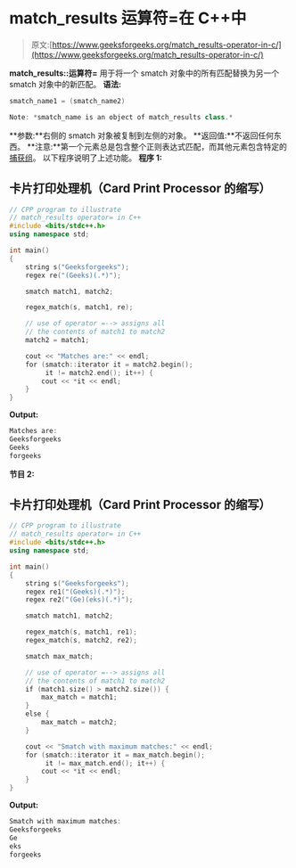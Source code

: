 # match_results 运算符=在 C++中

> 原文:[https://www.geeksforgeeks.org/match_results-operator-in-c/](https://www.geeksforgeeks.org/match_results-operator-in-c/)

**match_results::运算符=** 用于将一个 smatch 对象中的所有匹配替换为另一个 smatch 对象中的新匹配。
**语法:**

```cpp
smatch_name1 = (smatch_name2)

Note: *smatch_name is an object of match_results class.*
```

**参数:**右侧的 smatch 对象被复制到左侧的对象。
**返回值:**不返回任何东西。
**注意:**第一个元素总是包含整个正则表达式匹配，而其他元素包含特定的[捕获组](https://www.geeksforgeeks.org/smatch-regex-regular-expressions-in-c/)。
以下程序说明了上述功能。
**程序 1:**

## 卡片打印处理机（Card Print Processor 的缩写）

```cpp
// CPP program to illustrate
// match_results operator= in C++
#include <bits/stdc++.h>
using namespace std;

int main()
{
    string s("Geeksforgeeks");
    regex re("(Geeks)(.*)");

    smatch match1, match2;

    regex_match(s, match1, re);

    // use of operator =--> assigns all
    // the contents of match1 to match2
    match2 = match1;

    cout << "Matches are:" << endl;
    for (smatch::iterator it = match2.begin();
         it != match2.end(); it++) {
        cout << *it << endl;
    }
}
```

**Output:** 

```cpp
Matches are:
Geeksforgeeks
Geeks
forgeeks
```

**节目 2:**

## 卡片打印处理机（Card Print Processor 的缩写）

```cpp
// CPP program to illustrate
// match_results operator= in C++
#include <bits/stdc++.h>
using namespace std;

int main()
{
    string s("Geeksforgeeks");
    regex re1("(Geeks)(.*)");
    regex re2("(Ge)(eks)(.*)");

    smatch match1, match2;

    regex_match(s, match1, re1);
    regex_match(s, match2, re2);

    smatch max_match;

    // use of operator =--> assigns all
    // the contents of match1 to match2
    if (match1.size() > match2.size()) {
        max_match = match1;
    }
    else {
        max_match = match2;
    }

    cout << "Smatch with maximum matches:" << endl;
    for (smatch::iterator it = max_match.begin();
         it != max_match.end(); it++) {
        cout << *it << endl;
    }
}
```

**Output:** 

```cpp
Smatch with maximum matches:
Geeksforgeeks
Ge
eks
forgeeks
```